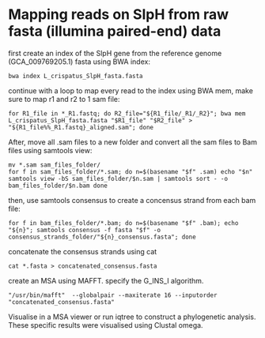 # Mapping reads on SlpH from raw fasta (illumina paired-end) data
first create an index of the SlpH gene from the reference genome (GCA_009769205.1) fasta using BWA index:
```
bwa index L_crispatus_SlpH_fasta.fasta
```

continue with a loop to map every read to the index using BWA mem, make sure to map r1 and r2 to 1 sam file: 
```
for R1_file in *_R1.fastq; do R2_file="${R1_file/_R1/_R2}"; bwa mem L_crispatus_SlpH_fasta.fasta "$R1_file" "$R2_file" > "${R1_file%%_R1.fastq}_aligned.sam"; done
```
After, move all .sam files to a new folder and convert all the sam files to Bam files using samtools view:
```
mv *.sam sam_files_folder/
for f in sam_files_folder/*.sam; do n=$(basename "$f" .sam) echo "$n" samtools view -bS sam_files_folder/$n.sam | samtools sort - -o bam_files_folder/$n.bam done
```
then, use samtools consensus to create a concensus strand from each bam file: 
```
for f in bam_files_folder/*.bam; do n=$(basename "$f" .bam); echo "${n}"; samtools consensus -f fasta "$f" -o consensus_strands_folder/"${n}_consensus.fasta"; done
```
concatenate the consensus strands using cat
```
cat *.fasta > concatenated_consensus.fasta
```
create an MSA using MAFFT. specify the G_INS_I algorithm.
```
"/usr/bin/mafft"  --globalpair --maxiterate 16 --inputorder "concatenated_consensus.fasta"
```
Visualise in a MSA viewer or run iqtree to construct a phylogenetic analysis. These specific results were visualised using Clustal omega.
